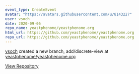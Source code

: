 ```yaml
---
event_type: CreateEvent
avatar: "https://avatars.githubusercontent.com/u/814322?"
user: vsoch
date: 2020-09-05
repo_name: yeastphenome/yeastphenome.org
html_url: https://github.com/yeastphenome/yeastphenome.org
repo_url: https://github.com/yeastphenome/yeastphenome.org
---
```


<a href='https://github.com/vsoch' target='_blank'>vsoch</a> created a new branch, add/discrete-view at <a href='https://github.com/yeastphenome/yeastphenome.org' target='_blank'>yeastphenome/yeastphenome.org</a>

<a href='https://github.com/yeastphenome/yeastphenome.org' target='_blank'>View Repository</a>